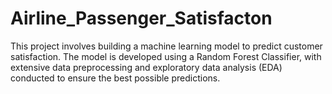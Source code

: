 # Airline_Passenger_Satisfacton

This project involves building a machine learning model to predict customer satisfaction. The model is developed using a Random Forest Classifier, with extensive data preprocessing and exploratory data analysis (EDA) conducted to ensure the best possible predictions.
